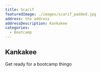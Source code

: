 ```yaml
---
title: Scarif
featuredImage: ./images/scarif_padded.jpg
address: the address
addressDescription: Kankakee
categories:
  - Bootcamp
---
```


## Kankakee
Get ready for a bootcamp thingo
